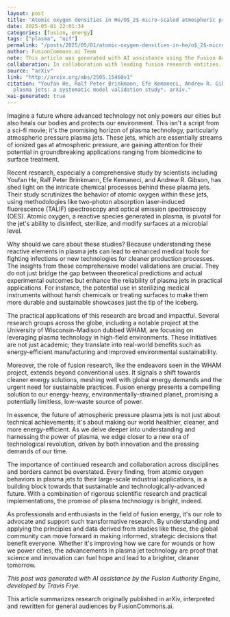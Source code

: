 ```yaml
---
layout: post
title: "Atomic oxygen densities in He/O$_2$ micro-scaled atmospheric pressure plasma jets: a systematic model validation study"
date: 2025-05-01 22:01:34
categories: [fusion, energy]
tags: ["plasma", "nif"]
permalink: "/posts/2025/05/01/atomic-oxygen-densities-in-he/o$_2$-micro-scaled-atmospheric-pressure-plasma-jets-a-systematic-model-validation-study/"
author: FusionCommons.ai Team
note: This article was generated with AI assistance using the Fusion Authority Engine, developed by Travis Frye.
collaboration: In collaboration with leading fusion research entities.
source: "arXiv"
link: "http://arxiv.org/abs/2505.15460v1"
citation: "Youfan He, Ralf Peter Brinkmann, Efe Kemaneci, Andrew R. Gibson (2025). *Atomic oxygen densities in He/O$_2$ micro-scaled atmospheric pressure
  plasma jets: a systematic model validation study*. arXiv."
xai-generated: true
---
```


Imagine a future where advanced technology not only powers our cities but also heals our bodies and protects our environment. This isn't a script from a sci-fi movie; it's the promising horizon of plasma technology, particularly atmospheric pressure plasma jets. These jets, which are essentially streams of ionized gas at atmospheric pressure, are gaining attention for their potential in groundbreaking applications ranging from biomedicine to surface treatment.

Recent research, especially a comprehensive study by scientists including Youfan He, Ralf Peter Brinkmann, Efe Kemaneci, and Andrew R. Gibson, has shed light on the intricate chemical processes behind these plasma jets. Their study scrutinizes the behavior of atomic oxygen within these jets, using methodologies like two-photon absorption laser-induced fluorescence (TALIF) spectroscopy and optical emission spectroscopy (OES). Atomic oxygen, a reactive species generated in plasma, is pivotal for the jet's ability to disinfect, sterilize, and modify surfaces at a microbial level.

Why should we care about these studies? Because understanding these reactive elements in plasma jets can lead to enhanced medical tools for fighting infections or new technologies for cleaner production processes. The insights from these comprehensive model validations are crucial. They do not just bridge the gap between theoretical predictions and actual experimental outcomes but enhance the reliability of plasma jets in practical applications. For instance, the potential use in sterilizing medical instruments without harsh chemicals or treating surfaces to make them more durable and sustainable showcases just the tip of the iceberg.

The practical applications of this research are broad and impactful. Several research groups across the globe, including a notable project at the University of Wisconsin-Madison dubbed WHAM, are focusing on leveraging plasma technology in high-field environments. These initiatives are not just academic; they translate into real-world benefits such as energy-efficient manufacturing and improved environmental sustainability.

Moreover, the role of fusion research, like the endeavors seen in the WHAM project, extends beyond conventional uses. It signals a shift towards cleaner energy solutions, meshing well with global energy demands and the urgent need for sustainable practices. Fusion energy presents a compelling solution to our energy-heavy, environmentally-strained planet, promising a potentially limitless, low-waste source of power.

In essence, the future of atmospheric pressure plasma jets is not just about technical achievements; it's about making our world healthier, cleaner, and more energy-efficient. As we delve deeper into understanding and harnessing the power of plasma, we edge closer to a new era of technological revolution, driven by both innovation and the pressing demands of our time.

The importance of continued research and collaboration across disciplines and borders cannot be overstated. Every finding, from atomic oxygen behaviors in plasma jets to their large-scale industrial applications, is a building block towards that sustainable and technologically-advanced future. With a combination of rigorous scientific research and practical implementations, the promise of plasma technology is bright, indeed.

As professionals and enthusiasts in the field of fusion energy, it's our role to advocate and support such transformative research. By understanding and applying the principles and data derived from studies like these, the global community can move forward in making informed, strategic decisions that benefit everyone. Whether it's improving how we care for wounds or how we power cities, the advancements in plasma jet technology are proof that science and innovation can fuel hope and lead to a brighter, cleaner tomorrow.

*This post was generated with AI assistance by the Fusion Authority Engine, developed by Travis Frye.*

This article summarizes research originally published in arXiv, interpreted and rewritten for general audiences by FusionCommons.ai.
